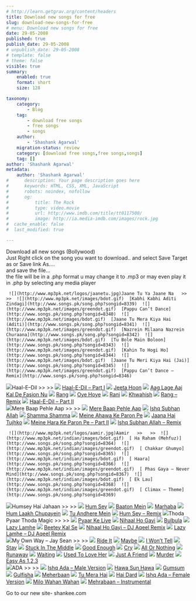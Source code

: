 ```yaml
---
# http://learn.getgrav.org/content/headers
title: Download new songs for free
slug: download-new-songs-for-free
# menu: Download new songs for free
date: 29-05-2008
published: true
publish_date: 29-05-2008
# unpublish_date: 29-05-2008
# template: false
# theme: false
visible: true
summary:
    enabled: true
    format: short
    size: 128

taxonomy:
    category:
        - Blog
    tag:
        - download free songs
        - free songs
        - songs
    author:
        - 'Shashank Agarwal'
    migration-status: review
    category: [download free songs,free songs,songs]
    tag: []
author: 'Shashank Agarwal'
metadata:
    author: 'Shashank Agarwal'
#      description: Your page description goes here
#      keywords: HTML, CSS, XML, JavaScript
#      robots: noindex, nofollow
#      og:
#          title: The Rock
#          type: video.movie
#          url: http://www.imdb.com/title/tt0117500/
#          image: http://ia.media-imdb.com/images/rock.jpg
#  cache_enable: false
#  last_modified: true

---
```


Download all new songs (Bollywood)  
Just Right click on the song you want to download.. and select Save Target as or Save link As….  
and save the file…  
the file will be in a .php format u may change it to .mp3 or may even play it in .php by selecting any media player

     ![](http://www.mp3pk.net/logos/jaanetu.jpg)Jaane Tu Ya Jaane Na   >>   >>  ![](http://www.mp3pk.net/images/bdot.gif)  [Kabhi Kabhi Aditi Zindagi](http://www.songs.pk/song.php?songid=8339)  ![](http://www.mp3pk.net/images/greendot.gif)  [Pappu Can’t Dance](http://www.songs.pk/song.php?songid=8340)  ![](http://www.mp3pk.net/images/bdot.gif)  [Jaane Tu Mera Kiya Hai (Aditi)](http://www.songs.pk/song.php?songid=8341)  ![](http://www.mp3pk.net/images/greendot.gif)  [Nazrein Milaana Nazrein Churaana](http://www.songs.pk/song.php?songid=8342)  ![](http://www.mp3pk.net/images/bdot.gif)  [Tu Bole Main Boloon](http://www.songs.pk/song.php?songid=8343)  ![](http://www.mp3pk.net/images/greendot.gif)  [Kahin To Hogi Ho](http://www.songs.pk/song.php?songid=8344)  ![](http://www.mp3pk.net/images/bdot.gif)  [Jaane Tu Meri Kiya Hai (Jai)](http://www.songs.pk/song.php?songid=8345)  ![](http://www.mp3pk.net/images/greendot.gif)  [Pappu Can’t Dance – Remix](http://www.songs.pk/song.php?songid=8346)      
      
   ![](http://www.mp3pk.net/logos/haaledil.jpg)Haal-E–Dil   >>   >>  ![](http://www.mp3pk.net/indian/images/bdot.gif)  [ Haal-E-Dil – Part I](http://www.songs.pk/song.php?songid=8383)  ![](http://www.mp3pk.net/indian/images/greendot.gif)  [ Jeeta Hoon](http://www.songs.pk/song.php?songid=8384)  ![](http://www.mp3pk.net/indian/images/bdot.gif)  [ Aag Lage Aaj Kal De Fasion Nu](http://www.songs.pk/song.php?songid=8385)  ![](http://www.mp3pk.net/indian/images/greendot.gif)  [ Rang](http://www.songs.pk/song.php?songid=8386)  ![](http://www.mp3pk.net/indian/images/bdot.gif)  [ Oye Hoye](http://www.songs.pk/song.php?songid=8387)  ![](http://www.mp3pk.net/indian/images/greendot.gif)  [ Rani](http://www.songs.pk/song.php?songid=8388)  ![](http://www.mp3pk.net/indian/images/bdot.gif)  [ Khwahish](http://www.songs.pk/song.php?songid=8389)  ![](http://www.mp3pk.net/indian/images/greendot.gif)  [ Rang – Remix](http://www.songs.pk/song.php?songid=8390)  ![](http://www.mp3pk.net/indian/images/bdot.gif)  [ Haal-E-Dil – Part II](http://www.songs.pk/song.php?songid=8391)      
     ![](http://www.mp3pk.net/logos/merebaappehleaap.jpg)Mere Baap Pehle Aap   >>   >>  ![](http://www.mp3pk.net/indian/images/bdot.gif)  [ Mere Baap Pehle Aap](http://www.songs.pk/song.php?songid=8376)  ![](http://www.mp3pk.net/indian/images/greendot.gif)  [ Ishq Subhan Allah](http://www.songs.pk/song.php?songid=8377)  ![](http://www.mp3pk.net/indian/images/bdot.gif)  [ Shamma Shamma](http://www.songs.pk/song.php?songid=8378)  ![](http://www.mp3pk.net/indian/images/greendot.gif)  [ Meine Ahawa Ke Paron Pe](http://www.songs.pk/song.php?songid=8379)  ![](http://www.mp3pk.net/indian/images/bdot.gif)  [ Jaana Hai Tujhko](http://www.songs.pk/song.php?songid=8380)  ![](http://www.mp3pk.net/indian/images/greendot.gif)  [ Meine Hara Ke Paron Pe – Part II](http://www.songs.pk/song.php?songid=8381)  ![](http://www.mp3pk.net/indian/images/bdot.gif)  [ Ishq Subhan Allah – Remix](http://www.songs.pk/song.php?songid=8382)      
      
     ![](http://www.mp3pk.net/logos/aamir.jpg)Aamir   >>   >>  ![](http://www.mp3pk.net/indian/images/bdot.gif)  [ Ha Raham (Mehfuz)](http://www.songs.pk/song.php?songid=8364)  ![](http://www.mp3pk.net/indian/images/greendot.gif)  [ Chakkar Ghumyo](http://www.songs.pk/song.php?songid=8365)  ![](http://www.mp3pk.net/indian/images/bdot.gif)  [ Haara](http://www.songs.pk/song.php?songid=8366)  ![](http://www.mp3pk.net/indian/images/greendot.gif)  [ Phas Gaya – Never Mind](http://www.songs.pk/song.php?songid=8367)  ![](http://www.mp3pk.net/indian/images/bdot.gif)  [ Ek Lau](http://www.songs.pk/song.php?songid=8368)  ![](http://www.mp3pk.net/indian/images/greendot.gif)  [ Climax – Theme](http://www.songs.pk/song.php?songid=8369)      
      
  ![](http://www.mp3pk.net/logos/hlcpm.jpg)Humsey Hai Jahaan   >>   >>  ![](http://www.mp3pk.net/indian/images/bdot.gif)  [ Hum Sey](http://www.songs.pk/song.php?songid=8370)  ![](http://www.mp3pk.net/indian/images/greendot.gif)  [ Baaton Mein](http://www.songs.pk/song.php?songid=8371)  ![](http://www.mp3pk.net/indian/images/bdot.gif)  [ Marhaba](http://www.songs.pk/song.php?songid=8372)  ![](http://www.mp3pk.net/indian/images/greendot.gif)  [ Hum Laakh Chupayein](http://www.songs.pk/song.php?songid=8373)  ![](http://www.mp3pk.net/indian/images/bdot.gif)  [ Tu Andhere Mein](http://www.songs.pk/song.php?songid=8374)  ![](http://www.mp3pk.net/indian/images/greendot.gif)  [ Hum Sey – Remix](http://www.songs.pk/song.php?songid=8375)    ![](http://www.mp3pk.net/logos/tptm.jpg)Thoda Pyaar Thoda Magic   >>   >>  ![](http://www.mp3pk.net/images/bdot.gif)  [ Pyaar Ke Liye](http://www.songs.pk/song.php?songid=8357)  ![](http://www.mp3pk.net/images/greendot.gif)  [ Nihaal Ho Gayi](http://www.songs.pk/song.php?songid=8358)  ![](http://www.mp3pk.net/images/bdot.gif)  [ Bulbula](http://www.songs.pk/song.php?songid=8359)  ![](http://www.mp3pk.net/images/greendot.gif)  [ Lazy Lamhe](http://www.songs.pk/song.php?songid=8360)  ![](http://www.mp3pk.net/images/bdot.gif)  [ Beetey Kal Se](http://www.songs.pk/song.php?songid=8361)  ![](http://www.mp3pk.net/images/greendot.gif)  [ Nihaal Ho Gayi – DJ Aqeel Remix](http://www.songs.pk/song.php?songid=8362)  ![](http://www.mp3pk.net/images/bdot.gif)  [ Lazy Lamhe – DJ Aqeel Remix](http://www.songs.pk/song.php?songid=8363)      
   ![](http://www.mp3pk.net/logos/myownway.jpg)My Own Way –  Jay Sean   >>   >>  ![](http://www.mp3pk.net/images/greendot.gif)  [Ride It](http://www.songs.pk/popsong.php?songid=1556)  ![](http://www.mp3pk.net/images/bdot.gif)  [Maybe](http://www.songs.pk/popsong.php?songid=1557)  ![](http://www.mp3pk.net/images/greendot.gif)  [I Won’t Tell](http://www.songs.pk/popsong.php?songid=1558)  ![](http://www.mp3pk.net/images/bdot.gif)  [Stay](http://www.songs.pk/popsong.php?songid=1559)  ![](http://www.mp3pk.net/images/greendot.gif)  [Stuck In The Middle](http://www.songs.pk/popsong.php?songid=1560)  ![](http://www.mp3pk.net/images/bdot.gif)  [Good Enough](http://www.songs.pk/popsong.php?songid=1561)  ![](http://www.mp3pk.net/images/greendot.gif)  [Cry](http://www.songs.pk/popsong.php?songid=1562)  ![](http://www.mp3pk.net/images/bdot.gif)  [All Or Nothing](http://www.songs.pk/popsong.php?songid=1563)  ![](http://www.mp3pk.net/images/greendot.gif)  [Runaway](http://www.songs.pk/popsong.php?songid=1564)  ![](http://www.mp3pk.net/images/bdot.gif)  [Waiting](http://www.songs.pk/popsong.php?songid=1565)  ![](http://www.mp3pk.net/images/greendot.gif)  [Used To Love Her](http://www.songs.pk/popsong.php?songid=1566)  ![](http://www.mp3pk.net/images/bdot.gif)  [Just A Friend](http://www.songs.pk/popsong.php?songid=1567)  ![](http://www.mp3pk.net/images/greendot.gif)  [Murder](http://www.songs.pk/popsong.php?songid=1568)  ![](http://www.mp3pk.net/images/bdot.gif)  [Easy As 1,2,3](http://www.songs.pk/popsong.php?songid=1569)      
      ![](http://www.mp3pk.net/logos/adar.jpg)ADA   >>   >>  ![](http://www.mp3pk.net/images/bdot.gif)  [ Ishq Ada – Male Version](http://www.songs.pk/song.php?songid=8347)  ![](http://www.mp3pk.net/images/greendot.gif)  [ Hawa Sun Hawa](http://www.songs.pk/song.php?songid=8348)  ![](http://www.mp3pk.net/images/bdot.gif)  [ Gumsum](http://www.songs.pk/song.php?songid=8349)  ![](http://www.mp3pk.net/images/greendot.gif)  [ Gulfisha](http://www.songs.pk/song.php?songid=8350)  ![](http://www.mp3pk.net/images/bdot.gif)  [ Meherbaan](http://www.songs.pk/song.php?songid=8351)  ![](http://www.mp3pk.net/images/greendot.gif)  [ Tu Mera Hai](http://www.songs.pk/song.php?songid=8352)  ![](http://www.mp3pk.net/images/bdot.gif)  [ Hai Dard](http://www.songs.pk/song.php?songid=8353)  ![](http://www.mp3pk.net/images/greendot.gif)  [ Ishq Ada – Female Version](http://www.songs.pk/song.php?songid=8354)  ![](http://www.mp3pk.net/images/bdot.gif)  [ Milo Wahan Wahan](http://www.songs.pk/song.php?songid=8355)  ![](http://www.mp3pk.net/images/greendot.gif)  [ Mehrabaan – Instrumental](http://www.songs.pk/song.php?songid=8356)      
      
Go to our new site- shankee.com
